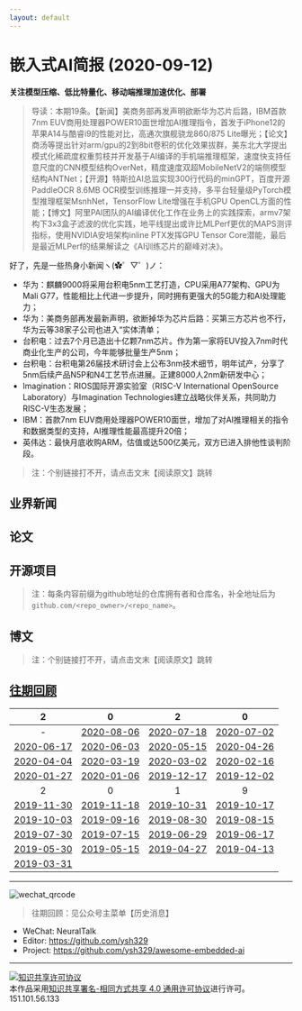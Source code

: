 ```yaml
---
layout: default
---
```


# 嵌入式AI简报 (2020-09-12)

**关注模型压缩、低比特量化、移动端推理加速优化、部署**  

> 导读：本期19条。【新闻】美商务部再发声明欲断华为芯片后路，IBM首款7nm EUV商用处理器POWER10面世增加AI推理指令，首发于iPhone12的苹果A14与酷睿i9的性能对比，高通次旗舰骁龙860/875 Lite曝光；【论文】商汤等提出针对arm/gpu的2到8bit卷积的优化效果拔群，美东北大学提出模式化稀疏度权重剪枝并开发基于AI编译的手机端推理框架，速度快支持任意尺度的CNN模型结构OverNet，精度速度双超MobileNetV2的端侧模型结构ANTNet；【开源】特斯拉AI总监实现300行代码的minGPT，百度开源PaddleOCR 8.6MB OCR模型训练推理一并支持，多平台轻量级PyTorch模型推理框架MsnhNet，TensorFlow Lite增强在手机GPU OpenCL方面的性能；【博文】阿里PAI团队的AI编译优化工作在业务上的实践探索，armv7架构下3x3盒子滤波的优化实践，地平线提出或许比MLPerf更优的MAPS测评指标，使用NVIDIA安培架构inline PTX发挥GPU Tensor Core潜能，最后是最近MLPerf的结果解读之《AI训练芯片的巅峰对决》。

好了，先是一些热身小新闻ヽ(✿゜▽゜)ノ：

- 华为：麒麟9000将采用台积电5nm工艺打造，CPU采用A77架构、GPU为Mali G77，性能相比上代进一步提升，同时拥有更强大的5G能力和AI处理能力；
- 华为：美商务部再发最新声明，欲断掉华为芯片后路：买第三方芯片也不行，华为云等38家子公司也进入“实体清单；
- 台积电：过去7个月已造出十亿颗7nm芯片。作为第一家将EUV投入7nm时代商业化生产的公司，今年能够批量生产5nm；
- 台积电：台积电第26届技术研讨会上公布3nm技术细节，明年试产，分享了5nm后续产品N5P和N4工艺节点进展。正建8000人2nm新研发中心；
- Imagination：RIOS国际开源实验室（RISC-V International OpenSource Laboratory）与Imagination Technologies建立战略伙伴关系，共同助力RISC-V生态发展；
- IBM：首款7nm EUV商用处理器POWER10面世，增加了对AI推理相关的指令和数据类型的支持，AI推理性能最高提升20倍；
- 英伟达：最快月底收购ARM，估值或达500亿美元，双方已进入排他性谈判阶段。


> 注：个别链接打不开，请点击文末【阅读原文】跳转

## 业界新闻



## 论文



## 开源项目


> 注：每条内容前缀为github地址的仓库拥有者和仓库名，补全地址后为`github.com/<repo_owner>/<repo_name>`。

## 博文


> 注：个别链接打不开，请点击文末【阅读原文】跳转


## [往期回顾](https://github.com/ysh329/awesome-embedded-ai)


| 2 | 0 | 2 | 0 |
|:---:|:---:|:---:|:---:|
| - | [2020-08-06](../embedded-ai-report/2020-08-06.md) | [2020-07-18](../embedded-ai-report/2020-07-18.md) | [2020-07-02](../embedded-ai-report/2020-07-02.md) |
| [2020-06-17](../embedded-ai-report/2020-06-17.md) | [2020-06-03](../embedded-ai-report/2020-06-03.md)  | [2020-05-15](../embedded-ai-report/2020-05-15.md) | [2020-04-26](../embedded-ai-report/2020-04-26.md) |  
| [2020-04-04](../embedded-ai-report/2020-04-04.md) | [2020-03-19](../embedded-ai-report/2020-03-19.md) | [2020-03-02](../embedded-ai-report/2020-03-02.md) | [2020-02-16](../embedded-ai-report/2020-02-16.md) |  
| [2020-01-27](../embedded-ai-report/2020-01-27.md) | [2020-01-06](../embedded-ai-report/2020-01-06.md) | [2019-12-17](../embedded-ai-report/2019-12-17.md)  |  [2019-12-02](../embedded-ai-report/2019-12-02.md) |
| 2 | 0 | 1 | 9 |  
| [2019-11-30](../embedded-ai-report/2019-11-30.md) | [2019-11-18](../embedded-ai-report/2019-11-18.md) | [2019-10-31](../embedded-ai-report/2019-10-31.md)  |  [2019-10-17](../embedded-ai-report/2019-10-17.md) |  
| [2019-10-03](../embedded-ai-report/2019-10-03.md) | [2019-09-16](../embedded-ai-report/2019-09-16.md) | [2019-08-30](../embedded-ai-report/2019-08-30.md)  |  [2019-08-15](../embedded-ai-report/2019-08-15.md) |  
| [2019-07-30](../embedded-ai-report/2019-07-30.md) | [2019-07-15](../embedded-ai-report/2019-07-15.md) | [2019-06-29](../embedded-ai-report/2019-06-29.md)  |  [2019-06-17](../embedded-ai-report/2019-06-17.md) |  
| [2019-05-30](../embedded-ai-report/2019-05-30.md) | [2019-05-15](../embedded-ai-report/2019-05-15.md) | [2019-04-27](../embedded-ai-report/2019-04-27.md)  |  [2019-04-13](../embedded-ai-report/2019-04-13.md) |  
| [2019-03-31](../embedded-ai-report/2019-03-31.md) | | |  

----

![wechat_qrcode](../wechat_qrcode.jpg)

> 往期回顾：见公众号主菜单【历史消息】
- WeChat: NeuralTalk  
- Editor: https://github.com/ysh329  
- Project: https://github.com/ysh329/awesome-embedded-ai  

----

<a rel="license" href="http://creativecommons.org/licenses/by-sa/4.0/"><img alt="知识共享许可协议" style="border-width:0" src="https://i.creativecommons.org/l/by-sa/4.0/88x31.png" /></a><br />本作品采用<a rel="license" href="http://creativecommons.org/licenses/by-sa/4.0/">知识共享署名-相同方式共享 4.0 通用许可协议</a>进行许可。
151.101.56.133
